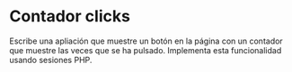 # Contador clicks
Escribe una apliación que muestre un botón en la página con un contador que muestre las veces que se ha pulsado.
Implementa esta funcionalidad usando sesiones PHP.
